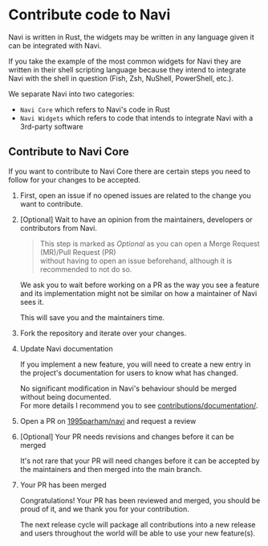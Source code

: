 # Contribute code to Navi

Navi is written in Rust, the widgets may be written in any language given it can be integrated with Navi.

If you take the example of the most common widgets for Navi they are written in their shell scripting language
because they intend to integrate Navi with the shell in question (Fish, Zsh, NuShell, PowerShell, etc.).

We separate Navi into two categories:

- `Navi Core` which refers to Navi's code in Rust
- `Navi Widgets` which refers to code that intends to integrate Navi with a 3rd-party software

## Contribute to Navi Core

If you want to contribute to Navi Core there are certain steps you need to follow for
your changes to be accepted.

1. First, open an issue if no opened issues are related to the change you want to contribute.
2. [Optional] Wait to have an opinion from the maintainers, developers or contributors from Navi.

   > This step is marked as *Optional* as you can open a Merge Request (MR)/Pull Request (PR)  
   > without having to open an issue beforehand, although it is recommended to not do so.

   We ask you to wait before working on a PR as the way you see a feature and its implementation
   might not be similar on how a maintainer of Navi sees it.

   This will save you and the maintainers time.

3. Fork the repository and iterate over your changes.
4. Update Navi documentation

    If you implement a new feature, you will need to create a new entry in the project's
    documentation for users to know what has changed.

    No significant modification in Navi's behaviour should be merged without being documented.\
    For more details I recommend you to see [contributions/documentation/](../documentation/README.md).

5. Open a PR on [1995parham/navi](https://github.com/1995parham/navi/pulls) and request a review
6. [Optional] Your PR needs revisions and changes before it can be merged

    It's not rare that your PR will need changes before it can be accepted by the maintainers
    and then merged into the main branch.

7. Your PR has been merged    

    Congratulations! Your PR has been reviewed and merged, you should be proud of it,
    and we thank you for your contribution.

    The next release cycle will package all contributions into a new release and users
    throughout the world will be able to use your new feature(s).
